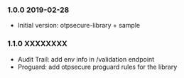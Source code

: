 ### 1.0.0 2019-02-28
* Initial version: otpsecure-library + sample 

### 1.1.0 XXXXXXXX
* Audit Trail: add env info in /validation endpoint
* Proguard: add otpsecure proguard rules for the library